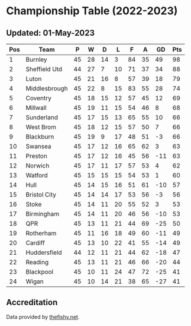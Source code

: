 # Championship Table (2022-2023)
## Updated: 01-May-2023

| Pos | Team | P | W | D | L | F | A | GD | Pts |
| --- | --- | --- | --- | --- | --- | --- | --- | --- | --- |
| 1 | Burnley | 45 | 28 | 14 | 3 | 84 | 35 | 49 | 98 |
| 2 | Sheffield Utd | 44 | 27 | 7 | 10 | 71 | 37 | 34 | 88 |
| 3 | Luton | 45 | 21 | 16 | 8 | 57 | 39 | 18 | 79 |
| 4 | Middlesbrough | 45 | 22 | 8 | 15 | 83 | 55 | 28 | 74 |
| 5 | Coventry | 45 | 18 | 15 | 12 | 57 | 45 | 12 | 69 |
| 6 | Millwall | 45 | 19 | 11 | 15 | 54 | 46 | 8 | 68 |
| 7 | Sunderland | 45 | 17 | 15 | 13 | 65 | 55 | 10 | 66 |
| 8 | West Brom | 45 | 18 | 12 | 15 | 57 | 50 | 7 | 66 |
| 9 | Blackburn | 45 | 19 | 9 | 17 | 48 | 51 | -3 | 66 |
| 10 | Swansea | 45 | 17 | 12 | 16 | 65 | 62 | 3 | 63 |
| 11 | Preston | 45 | 17 | 12 | 16 | 45 | 56 | -11 | 63 |
| 12 | Norwich | 45 | 17 | 11 | 17 | 57 | 53 | 4 | 62 |
| 13 | Watford | 45 | 15 | 15 | 15 | 54 | 53 | 1 | 60 |
| 14 | Hull | 45 | 14 | 15 | 16 | 51 | 61 | -10 | 57 |
| 15 | Bristol City | 45 | 14 | 14 | 17 | 53 | 56 | -3 | 56 |
| 16 | Stoke | 45 | 14 | 11 | 20 | 55 | 52 | 3 | 53 |
| 17 | Birmingham | 45 | 14 | 11 | 20 | 46 | 56 | -10 | 53 |
| 18 | QPR | 45 | 13 | 11 | 21 | 44 | 69 | -25 | 50 |
| 19 | Rotherham | 45 | 11 | 16 | 18 | 49 | 60 | -11 | 49 |
| 20 | Cardiff | 45 | 13 | 10 | 22 | 41 | 55 | -14 | 49 |
| 21 | Huddersfield | 44 | 12 | 11 | 21 | 44 | 62 | -18 | 47 |
| 22 | Reading | 45 | 13 | 11 | 21 | 46 | 66 | -20 | 44 |
| 23 | Blackpool | 45 | 10 | 11 | 24 | 47 | 72 | -25 | 41 |
| 24 | Wigan | 45 | 10 | 14 | 21 | 38 | 65 | -27 | 41 |

## Accreditation 

Data provided by [thefishy.net](https://www.thefishy.net/).